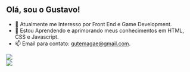 ## Olá, sou o Gustavo!
- 👀 Atualmente me Interesso por Front End e Game Development.
- 🌱 Estou Aprendendo e aprimorando meus conhecimentos em HTML, CSS e Javascript.
- 📫 Email para contato: gutemagae@gmail.com.
  
  
  
<div>
  <a href = "github.com/CyberGutz">
  <img align = "center" src = "https://github-readme-stats.vercel.app/api?username=CyberGutz&count_private=true&show_icons=true&theme=tokyonight&locale=pt-br"/>
</div>

  
<div>
  <a href = "github.com/CyberGutz">
  <img align "center" src = "https://github-readme-stats.vercel.app/api/top-langs/?username=CyberGutz&languagecount=8&theme=tokyonight&locale=pt-br"/>
</div>
